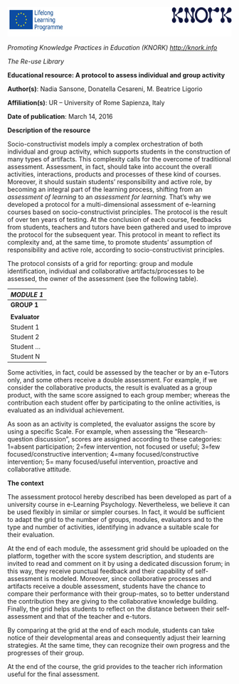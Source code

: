 <img src="images\1081a195d7a48894ea2b8aae51793e2ef21e8648/media/image01.png" width="624" height="65" />

*Promoting Knowledge Practices in Education (KNORK) http://knork.info*

*The Re-use Library*

**Educational resource: A protocol to assess individual and group activity**

**Author(s)**: Nadia Sansone, Donatella Cesareni, M. Beatrice Ligorio

**Affiliation(s)**: UR – University of Rome Sapienza, Italy

**Date of publication**: March 14, 2016

**Description of the resource**

Socio-constructivist models imply a complex orchestration of both individual and group activity, which supports students in the construction of many types of artifacts. This complexity calls for the overcome of traditional assessment. Assessment, in fact, should take into account the overall activities, interactions, products and processes of these kind of courses. Moreover, it should sustain students’ responsibility and active role, by becoming an integral part of the learning process, shifting from an *assessment of learning* to an *assessment for learning.* That’s why we developed a protocol for a multi-dimensional assessment of e-learning courses based on socio-constructivist principles. The protocol is the result of over ten years of testing. At the conclusion of each course, feedbacks from students, teachers and tutors have been gathered and used to improve the protocol for the subsequent year. This protocol in meant to reflect its complexity and, at the same time, to promote students’ assumption of responsibility and active role, according to socio-constructivist principles.

The protocol consists of a grid for reporting: group and module identification, individual and collaborative artifacts/processes to be assessed, the owner of the assessment (see the following table).

<span id="_6stv119d1576" class="anchor"></span>

<span id="_er3k4ces22bg" class="anchor"></span>

<span id="_j44gi8t2axk8" class="anchor"></span>

<span id="_l53z5qr7kaa0" class="anchor"></span>

<span id="_2rmokrvhfvsk" class="anchor"></span>

<span id="_sydxvjk0l4kv" class="anchor"></span>

<span id="_7dxtuorgr4w6" class="anchor"></span>

<span id="_gjdgxs" class="anchor"></span>

| <span id="gjdgxs" class="anchor"></span>***MODULE 1*** |
|--------------------------------------------------------|
| <span id="_gjdgxs" class="anchor"></span>**GROUP 1**   |
| <span id="gjdgxs" class="anchor"></span>               |
| <span id="gjdgxs" class="anchor"></span>**Evaluator**  |
| <span id="gjdgxs" class="anchor"></span>Student 1      |
| <span id="gjdgxs" class="anchor"></span>Student 2      |
| <span id="gjdgxs" class="anchor"></span>Student …      |
| <span id="gjdgxs" class="anchor"></span>Student N      |

<span id="gjdgxs" class="anchor"></span>

Some activities, in fact, could be assessed by the teacher or by an e-Tutors only, and some others receive a double assessment. For example, if we consider the collaborative products, the result is evaluated as a group product, with the same score assigned to each group member; whereas the contribution each student offer by participating to the online activities, is evaluated as an individual achievement.

As soon as an activity is completed, the evaluator assigns the score by using a specific Scale. For example, when assessing the “Research-question discussion”, scores are assigned according to these categories: 1=absent participation; 2=few intervention, not focused or useful; 3=few focused/constructive intervention; 4=many focused/constructive intervention; 5= many focused/useful intervention, proactive and collaborative attitude.

**The context**

The assessment protocol hereby described has been developed as part of a university course in e-Learning Psychology. Nevertheless, we believe it can be used flexibly in similar or simpler courses. In fact, it would be sufficient to adapt the grid to the number of groups, modules, evaluators and to the type and number of activities, identifying in advance a suitable scale for their evaluation.

At the end of each module, the assessment grid should be uploaded on the platform, together with the score system description, and students are invited to read and comment on it by using a dedicated discussion forum; in this way, they receive punctual feedback and their capability of self-assessment is modeled. Moreover, since collaborative processes and artifacts receive a double assessment, students have the chance to compare their performance with their group-mates, so to better understand the contribution they are giving to the collaborative knowledge building. Finally, the grid helps students to reflect on the distance between their self-assessment and that of the teacher and e-tutors.

By comparing at the grid at the end of each module, students can take notice of their developmental areas and consequently adjust their learning strategies. At the same time, they can recognize their own progress and the progresses of their group.

At the end of the course, the grid provides to the teacher rich information useful for the final assessment.
